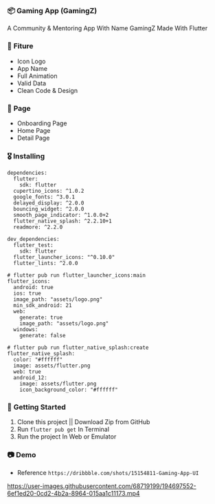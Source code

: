 ### 📦 **Gaming App (GamingZ)**

A Community & Mentoring App With Name GamingZ
Made With Flutter

### 🎁 **Fiture**
- Icon Logo
- App Name
- Full Animation
- Valid Data
- Clean Code & Design

### 📄 **Page**
- Onboarding Page
- Home Page
- Detail Page

### 🎖  **Installing**
```
dependencies:
  flutter:
    sdk: flutter
  cupertino_icons: ^1.0.2
  google_fonts: ^3.0.1
  delayed_display: ^2.0.0
  bouncing_widget: ^2.0.0
  smooth_page_indicator: ^1.0.0+2
  flutter_native_splash: ^2.2.10+1
  readmore: ^2.2.0

dev_dependencies:
  flutter_test:
    sdk: flutter
  flutter_launcher_icons: "^0.10.0"
  flutter_lints: ^2.0.0

# flutter pub run flutter_launcher_icons:main
flutter_icons:
  android: true
  ios: true
  image_path: "assets/logo.png"
  min_sdk_android: 21
  web:
    generate: true
    image_path: "assets/logo.png"
  windows:
    generate: false

# flutter pub run flutter_native_splash:create
flutter_native_splash:
  color: "#ffffff"
  image: assets/flutter.png
  web: true
  android_12:
    image: assets/flutter.png
    icon_background_color: "#ffffff"
```

### 🚀 **Getting Started**
1. Clone this project || Download Zip from GitHub
2. Run `flutter pub get` In Terminal
3. Run the project In Web or Emulator


### 📷 **Demo**
- Reference `https://dribbble.com/shots/15154811-Gaming-App-UI`


https://user-images.githubusercontent.com/68719199/194697552-6ef1ed20-0cd2-4b2a-8964-015aa1c11173.mp4

